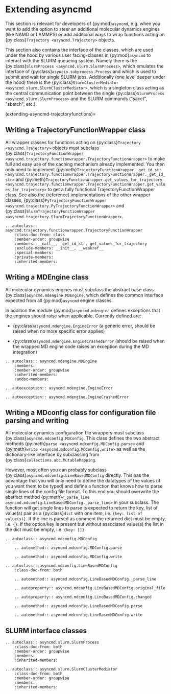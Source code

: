 # Extending asyncmd

This section is relevant for developers of {py:mod}`asyncmd`, e.g. when you want to add the option to steer an additional molecular dynamics engines (like NAMD or LAMMPS) or add additional ways to wrap functions acting on {py:class}`Trajectory <asyncmd.Trajectory>` objects.

This section also contains the interface of the classes, which are used under the hood by various user facing-classes in {py:mod}`asyncmd` to interact with the SLURM queueing system.
Namely there is the {py:class}`SlurmProcess <asyncmd.slurm.SlurmProcess>`, which emulates the interface of {py:class}`asyncio.subprocess.Process` and which is used to submit and wait for single SLURM jobs.
Additionally (one level deeper under the hood) there is the {py:class}`SlurmClusterMediator <asyncmd.slurm.SlurmClusterMediator>`, which is a singleton class acting as the central communication point between the single {py:class}`SlurmProcess <asyncmd.slurm.SlurmProcess>` and the SLURM commands ("sacct", "sbatch", etc.).

(extending-asyncmd-trajectoryfunctions)=
## Writing a TrajectoryFunctionWrapper class

All wrapper classes for functions acting on {py:class}`Trajectory <asyncmd.Trajectory>` objects must subclass {py:class}`TrajectoryFunctionWrapper <asyncmd.trajectory.functionwrapper.TrajectoryFunctionWrapper>` to make full and easy use of the caching mechanism already implemented.
You then only need to implement {py:meth}`TrajectoryFunctionWrapper._get_id_str <asyncmd.trajectory.functionwrapper.TrajectoryFunctionWrapper._get_id_str>` and {py:meth}`TrajectoryFunctionWrapper.get_values_for_trajectory <asyncmd.trajectory.functionwrapper.TrajectoryFunctionWrapper.get_values_for_trajectory>` to get a fully functional TrajectoryFunctionWrapper class.
See also the (reference) implementations of the other wrapper classes, {py:class}`PyTrajectoryFunctionWrapper <asyncmd.trajectory.PyTrajectoryFunctionWrapper>` and {py:class}`SlurmTrajectoryFunctionWrapper <asyncmd.trajectory.SlurmTrajectoryFunctionWrapper>`.

```{eval-rst}
.. autoclass:: asyncmd.trajectory.functionwrapper.TrajectoryFunctionWrapper
    :class-doc-from: class
    :member-order: groupwise
    :members: __call__, _get_id_str, get_values_for_trajectory
    :exclude-members: __init__, __weakref__
    :special-members:
    :private-members:
    :inherited-members:
```

## Writing a MDEngine class

All molecular dynamics engines must subclass the abstract base class {py:class}`asyncmd.mdengine.MDEngine`, which defines the common interface expected from all {py:mod}`asyncmd` engine classes.

In addition the module {py:mod}`asyncmd.mdengine` defines exceptions that the engines should raise when applicable.
Currently defined are:

- {py:class}`asyncmd.mdengine.EngineError` (a generic error, should be raised when no more specific error applies)

- {py:class}`asyncmd.mdengine.EngineCrashedError` (should be raised when the wrapped MD engine code raises an exception during the MD integration)

```{eval-rst}
.. autoclass:: asyncmd.mdengine.MDEngine
    :members:
    :member-order: groupwise
    :inherited-members:
    :undoc-members:
```

```{eval-rst}
.. autoexception:: asyncmd.mdengine.EngineError
```

```{eval-rst}
.. autoexception:: asyncmd.mdengine.EngineCrashedError
```

## Writing a MDconfig class for configuration file parsing and writing

All molecular dynamics configuration file wrappers must subclass {py:class}`asyncmd.mdconfig.MDConfig`.
This class defines the two abstract methods {py:meth}`parse <asyncmd.mdconfig.MDConfig.parse>` and {py:meth}`write <asyncmd.mdconfig.MDConfig.write>` as well as the dictionary-like interface by subclassing from {py:class}`collections.abc.MutableMapping`.

However, most often you can probably subclass {py:class}`asyncmd.mdconfig.LineBasedMDConfig` directly.
This has the advantage that you will only need to define the datatypes of the values (if you want them to be typed) and define a function that knows how to parse single lines of the config file format.
To this end you should overwrite the abstract method {py:meth}`<_parse_line asyncmd.mdconfig.LineBasedMDConfig._parse_line>` in your subclass.
The function will get single lines to parse is expected to return the key, list of value(s) pair as a {py:class}`dict` with one item, i.e. `{key: list of value(s)}`.
If the line is parsed as comment the returned dict must be empty, i.e. `{}`.
If the option/key is present but without associated value(s) the list in the dict must be empty, i.e. `{key: []}`.

```{eval-rst}
.. autoclass:: asyncmd.mdconfig.MDConfig

    .. automethod:: asyncmd.mdconfig.MDConfig.parse

    .. automethod:: asyncmd.mdconfig.MDConfig.write
```

```{eval-rst}
.. autoclass:: asyncmd.mdconfig.LineBasedMDConfig
    :class-doc-from: both

    .. automethod:: asyncmd.mdconfig.LineBasedMDConfig._parse_line

    .. autoproperty:: asyncmd.mdconfig.LineBasedMDConfig.original_file

    .. autoproperty:: asyncmd.mdconfig.LineBasedMDConfig.changed

    .. automethod:: asyncmd.mdconfig.LineBasedMDConfig.parse

    .. automethod:: asyncmd.mdconfig.LineBasedMDConfig.write
```

## SLURM interface classes

```{eval-rst}
.. autoclass:: asyncmd.slurm.SlurmProcess
    :class-doc-from: both
    :member-order: groupwise
    :members:
    :inherited-members:
```

```{eval-rst}
.. autoclass:: asyncmd.slurm.SlurmClusterMediator
    :class-doc-from: both
    :member-order: groupwise
    :members:
    :inherited-members:
```

